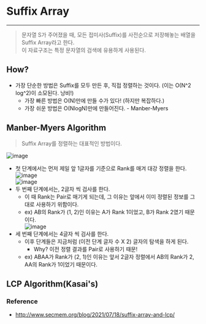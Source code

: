 # Suffix Array
---
> 문자열 S가 주어졌을 때, 모든 접미사(Suffix)를 사전순으로 저장해놓는 배열을 Suffix Array라고 한다.  
> 이 자료구조는 특정 문자열의 검색에 유용하게 사용된다.  

## How?
- 가장 단순한 방법은 Suffix를 모두 만든 후, 직접 정렬하는 것이다. (이는 O(N^2 log^2)이 소모된다. 낭비!)
  - 가장 빠른 방법은 O(N)만에 만들 수가 있다! (하지만 복잡하다.)
  - 가장 쉬운 방법은 O(NlogN)만에 만들어진다. - Manber-Myers

## Manber-Myers Algorithm
> Suffix Array를 정렬하는 대표적인 방법이다.  

![image](https://user-images.githubusercontent.com/71700079/173976407-9302e336-7fbb-4ceb-97e2-76ce51606bd9.png)   
- 첫 단계에서는 먼저 제일 앞 1글자를 기준으로 Rank를 매겨 대강 정렬을 한다.  
![image](https://user-images.githubusercontent.com/71700079/173976593-b9ae9598-b783-45a7-8220-c1b9d948188a.png)  
![image](https://user-images.githubusercontent.com/71700079/173976728-20ea9c8e-8c49-4422-9222-d35337302137.png)  
- 두 번째 단계에서는, 2글자 씩 검사를 한다.
  - 이 때 Rank는 Pair로 매기게 되는데, 그 이유는 앞에서 이미 정렬된 정보를 그대로 사용하기 위함이다.
  - ex) AB의 Rank가 (1, 2)인 이유는 A가 Rank 1이었고, B가 Rank 2였기 때문이다.  
![image](https://user-images.githubusercontent.com/71700079/173976754-05084523-19ea-47e8-b78f-fa31082c84ba.png)  
- 세 번째 단계에서는 4글자 씩 검사를 한다.
  - 이후 단계들은 지금처럼 (이전 단계 글자 수 X 2) 글자의 탐색을 하게 된다.
    - Why? 이전 정렬 결과를 Pair로 사용하기 때문!
  - ex) ABAA가 Rank가 (2, 1)인 이유는 앞서 2글자 정렬에서 AB의 Rank가 2, AA의 Rank가 1이었기 때문이다.

## LCP Algorithm(Kasai's)


### Reference
- http://www.secmem.org/blog/2021/07/18/suffix-array-and-lcp/
